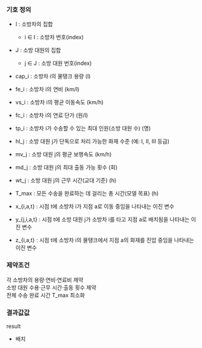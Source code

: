 ### 기호 정의
- I : 소방차의 집합
    - i ∈ I : 소방차 번호(index)
- J : 소방 대원의 집합
    - j ∈ J : 소방 대원 번호(index)

- cap_i : 소방차 i의 물탱크 용량 (l)
- fe_i : 소방차 i의 연비 (km/l)
- vs_i : 소방차 i의 평균 이동속도 (km/h)
- fc_i : 소방차 i의 연료 단가 (원/l)
- tp_i : 소방차 i가 수송할 수 있는 최대 인원(소방 대원 수) (명)

- hl_j : 소방 대원 j가 단독으로 처리 가능한 화재 수준 (예: I, II, III 등급)
- mv_j : 소방 대원 j의 평균 보행속도 (km/h)
- md_j : 소방 대원 j의 최대 출동 가능 횟수 (회)
- wt_j : 소방 대원 j의 근무 시간(교대 기준) (h)

- T_max : 모든 수송을 완료하는 데 걸리는 총 시간(모델 목표) (h)
- x_{i,a,t} : 시점 t에 소방차 i가 지점 a로 이동 중임을 나타내는 이진 변수
- y_{j,i,a,t} : 시점 t에 소방 대원 j가 소방차 i를 타고 지점 a로 배치됨을 나타내는 이진 변수
- z_{i,a,t} : 시점 t에 소방차 i의 물탱크에서 지점 a의 화재를 진압 중임을 나타내는 이진 변수

### 제약조건
각 소방차의 용량·연비·연료비 제약  
소방 대원 수용·근무 시간·출동 횟수 제약  
전체 수송 완료 시간 T_max 최소화  

### 결과값값
result
- 배치